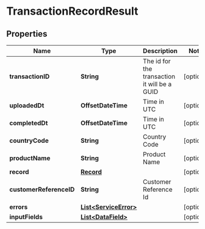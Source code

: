 

# TransactionRecordResult



## Properties

| Name | Type | Description | Notes |
|------------ | ------------- | ------------- | -------------|
|**transactionID** | **String** | The id for the transaction it will be a GUID |  [optional] |
|**uploadedDt** | **OffsetDateTime** | Time in UTC |  [optional] |
|**completedDt** | **OffsetDateTime** | Time in UTC |  [optional] |
|**countryCode** | **String** | Country Code |  [optional] |
|**productName** | **String** | Product Name |  [optional] |
|**record** | [**Record**](Record.md) |  |  [optional] |
|**customerReferenceID** | **String** | Customer Reference Id |  [optional] |
|**errors** | [**List&lt;ServiceError&gt;**](ServiceError.md) |  |  [optional] |
|**inputFields** | [**List&lt;DataField&gt;**](DataField.md) |  |  [optional] |



